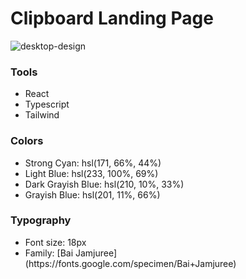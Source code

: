 <h1>Clipboard Landing Page</h1>

![desktop-design](https://github.com/user-attachments/assets/5669d837-3b2a-4211-810a-cb6151a9d9d2)


<h3><b>Tools</b></h3>
<ul>
  <li>React</li>
  <li>Typescript</li>
  <li>Tailwind</li>
</ul>


<h3><b>Colors</b></h3>
<ul>
<li>Strong Cyan: hsl(171, 66%, 44%)</li>
  <li>Light Blue: hsl(233, 100%, 69%)</li>
  <li>Dark Grayish Blue: hsl(210, 10%, 33%)</li>
  <li>Grayish Blue: hsl(201, 11%, 66%)</li>
</ul>

<h3><b>Typography</b></h3>
<ul>
  <li> Font size: 18px</li>
  <li>Family: [Bai Jamjuree](https://fonts.google.com/specimen/Bai+Jamjuree)</li>
</ul>


